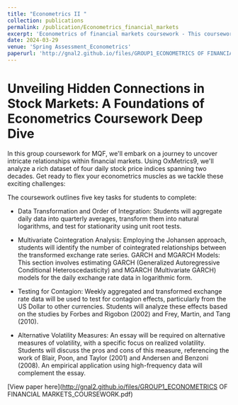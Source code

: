 ```yaml
---
title: "Econometrics II "
collection: publications
permalink: /publication/Econometrics_financial_markets
excerpt: 'Econometrics of financial markets coursework - This coursework for the MSc in Quantitative Finance dives into econometrics of financial markets, specifically focusing on foreign exchange rates. The provided data covers daily exchange rates for four major currencies against the Euro from September 2003 to September 2023.'
date: 2024-03-29
venue: 'Spring Assessment_Econometrics'
paperurl: 'http://gnal2.github.io/files/GROUP1_ECONOMETRICS OF FINANCIAL MARKETS_COURSEWORK.pdf'
---
```

Unveiling Hidden Connections in Stock Markets: A Foundations of Econometrics Coursework Deep Dive
====

In this group coursework for MQF, we'll embark on a journey to uncover intricate relationships within financial markets. Using OxMetrics9, we'll analyze a rich dataset of four daily stock price indices spanning two decades. Get ready to flex your econometrics muscles as we tackle these exciting challenges:

The coursework outlines five key tasks for students to complete:

* Data Transformation and Order of Integration: Students will aggregate daily data into quarterly averages, transform them into natural logarithms, and test for stationarity using unit root tests.

* Multivariate Cointegration Analysis: Employing the Johansen approach, students will identify the number of cointegrated relationships between the transformed exchange rate series.
GARCH and MGARCH Models: This section involves estimating GARCH (Generalized Autoregressive Conditional Heteroscedasticity) and MGARCH (Multivariate GARCH) models for the daily exchange rate data in logarithmic form.

* Testing for Contagion: Weekly aggregated and transformed exchange rate data will be used to test for contagion effects, particularly from the US Dollar to other currencies. Students will analyze these effects based on the studies by Forbes and Rigobon (2002) and Frey, Martin, and Tang (2010).

* Alternative Volatility Measures: An essay will be required on alternative measures of volatility, with a specific focus on realized volatility. Students will discuss the pros and cons of this measure, referencing the work of Blair, Poon, and Taylor (2001) and Andersen and Benzoni (2008). An empirical application using high-frequency data will complement the essay.


[View paper here](http://gnal2.github.io/files/GROUP1_ECONOMETRICS OF FINANCIAL MARKETS_COURSEWORK.pdf)


